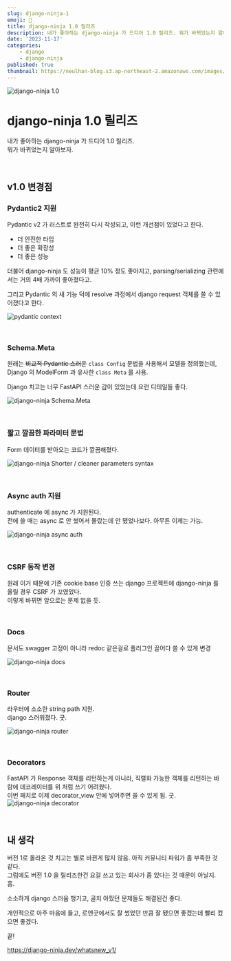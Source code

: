 ```yaml
---
slug: django-ninja-1
emoji: 🥷
title: django-ninja 1.0 릴리즈
description: 내가 좋아하는 django-ninja 가 드디어 1.0 릴리즈. 뭐가 바뀌었는지 알아보자. Pydantic v2 가 러스트로 완전히 다시 작성되고, 이런 개선점이 있었다고 한다. 더불어 django-ninja 도 성능이 평균 10% 정도 좋아지고, parsing/serializing 관련에서는 거의 4배 가까이 좋아졌다고.
date: '2023-11-17'
categories:
    - django
    - django-ninja
published: true
thumbnail: https://neulhan-blog.s3.ap-northeast-2.amazonaws.com/images/django-ninja-1-릴리즈/2023-11-17-02-06-43.png.webp
---
```


![django-ninja 1.0](https://neulhan-blog.s3.ap-northeast-2.amazonaws.com/images/django-ninja-1-릴리즈/2023-11-17-02-06-43.png.webp)

# django-ninja 1.0 릴리즈

내가 좋아하는 django-ninja 가 드디어 1.0 릴리즈.  
뭐가 바뀌었는지 알아보자.

<br>

## v1.0 변경점

### Pydantic2 지원

Pydantic v2 가 러스트로 완전히 다시 작성되고, 이런 개선점이 있었다고 한다.

-   더 안전한 타입
-   더 좋은 확장성
-   더 좋은 성능

더불어 django-ninja 도 성능이 평균 10% 정도 좋아지고, parsing/serializing 관련에서는 거의 4배 가까이 좋아졌다고.

그리고 Pydantic 의 새 기능 덕에 resolve 과정에서 django request 객체를 쓸 수 있어졌다고 한다.

![pydantic context](https://neulhan-blog.s3.ap-northeast-2.amazonaws.com/images/django-ninja-1-릴리즈/2023-11-17-02-23-45.png.webp)

<br>

### Schema.Meta

원래는 ~~비교적 Pydantic 스러운~~ `class Config` 문법을 사용해서 모델을 정의했는데,  
Django 의 ModelForm 과 유사한 `class Meta` 를 사용.

Django 치고는 너무 FastAPI 스러운 감이 있었는데 요런 디테일들 좋다.

![django-ninja Schema.Meta](https://neulhan-blog.s3.ap-northeast-2.amazonaws.com/images/django-ninja-1-릴리즈/2023-11-17-02-19-16.png.webp)

<br>

### 짧고 깔끔한 파라미터 문법

Form 데이터를 받아오는 코드가 깔끔해졌다.

![django-ninja Shorter / cleaner parameters syntax](https://neulhan-blog.s3.ap-northeast-2.amazonaws.com/images/django-ninja-1-릴리즈/2023-11-17-02-47-06.png.webp)

<br>

### Async auth 지원

authenticate 에 async 가 지원된다.  
전에 쓸 때는 async 로 안 썼어서 몰랐는데 안 됐었나보다. 아무튼 이제는 가능.

![django-ninja async auth](https://neulhan-blog.s3.ap-northeast-2.amazonaws.com/images/django-ninja-1-릴리즈/2023-11-17-02-48-33.png.webp)

<br>

### CSRF 동작 변경

원래 이거 때문에 기존 cookie base 인증 쓰는 django 프로젝트에 django-ninja 를 올릴 경우 CSRF 가 꼬였었다.  
이렇게 바뀌면 앞으로는 문제 없을 듯.

<br>

### Docs

문서도 swagger 고정이 아니라 redoc 같은걸로 플러그인 끌어다 쓸 수 있게 변경

![django-ninja docs](https://neulhan-blog.s3.ap-northeast-2.amazonaws.com/images/django-ninja-1-릴리즈/2023-11-17-03-02-33.png.webp)

<br>

### Router

라우터에 소소한 string path 지원.  
django 스러워졌다. 굿.

![django-ninja router](https://neulhan-blog.s3.ap-northeast-2.amazonaws.com/images/django-ninja-1-릴리즈/2023-11-17-03-03-03.png.webp)

<br>

### Decorators

FastAPI 가 Response 객체를 리턴하는게 아니라, 직렬화 가능한 객체를 리턴하는 바람에 데코레이터를 위 처럼 쓰기 어려웠다.  
이번 패치로 이제 decorator_view 안에 넣어주면 쓸 수 있게 됨. 굿.
![django-ninja decorator](https://neulhan-blog.s3.ap-northeast-2.amazonaws.com/images/django-ninja-1-릴리즈/2023-11-17-03-16-35.png.webp)

<br>

## 내 생각

버전 1로 올라온 것 치고는 별로 바뀐게 많지 않음. 아직 커뮤니티 파워가 좀 부족한 것 같다.  
그럼에도 버전 1.0 을 릴리즈한건 요걸 쓰고 있는 회사가 좀 있다는 것 때문이 아닐지. 흠.

소소하게 django 스러움 챙기고, 골치 아팠던 문제들도 해결된건 좋다.

개인적으로 아주 마음에 들고, 로앤굿에서도 잘 썼었던 만큼 잘 됐으면 좋겠는데 빨리 컸으면 좋겠다.

끝!

https://django-ninja.dev/whatsnew_v1/

